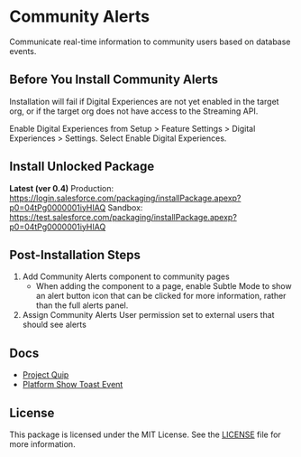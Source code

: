 # Community Alerts

Communicate real-time information to community users based on database events.

## Before You Install Community Alerts

Installation will fail if Digital Experiences are not yet enabled in the target org, or if the target org does not have access to the Streaming API.

Enable Digital Experiences from Setup > Feature Settings > Digital Experiences > Settings. Select Enable Digital Experiences.

## Install Unlocked Package

**Latest (ver 0.4)**
Production: https://login.salesforce.com/packaging/installPackage.apexp?p0=04tPg0000001iyHIAQ
Sandbox: https://test.salesforce.com/packaging/installPackage.apexp?p0=04tPg0000001iyHIAQ

## Post-Installation Steps

1. Add Community Alerts component to community pages
    - When adding the component to a page, enable Subtle Mode to show an alert button icon that can be clicked for more information, rather than the full alerts panel.
2. Assign Community Alerts User permission set to external users that should see alerts

## Docs

- [Project Quip](https://quip.com/aRWkAY5Rbb3i/Community-Alerts)
- [Platform Show Toast Event](https://developer.salesforce.com/docs/component-library/bundle/lightning-platform-show-toast-event/documentation)

## License
This package is licensed under the MIT License. See the [LICENSE](LICENSE.txt) file for more information.
